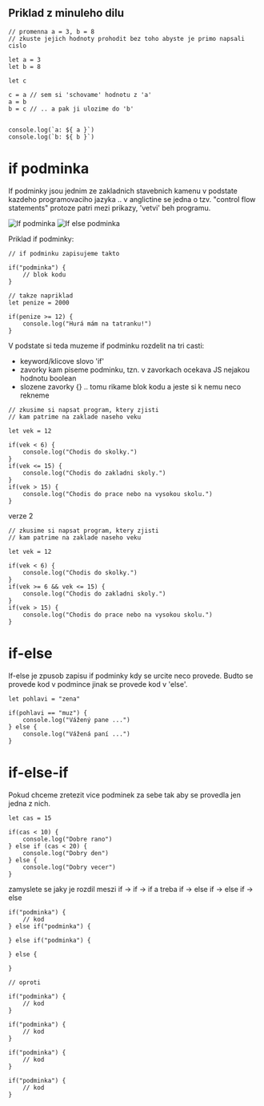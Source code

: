 ## Priklad z minuleho dilu
```
// promenna a = 3, b = 8
// zkuste jejich hodnoty prohodit bez toho abyste je primo napsali cislo

let a = 3
let b = 8

let c

c = a // sem si 'schovame' hodnotu z 'a'
a = b
b = c // .. a pak ji ulozime do 'b'


console.log(`a: ${ a }`)
console.log(`b: ${ b }`)
```


# if podminka
If podminky jsou jednim ze zakladnich stavebnich kamenu v podstate kazdeho programovaciho jazyka .. v anglictine se jedna o tzv. "control flow statements" protoze patri mezi prikazy, 'vetvi' beh programu.

![If podminka](https://www.happyprogrammingguide.com/wp-content/uploads/2018/09/python-if-statements.jpg)
![If else podminka](https://images.slideplayer.com/16/4996476/slides/slide_3.jpg)


Priklad if podminky:

```
// if podminku zapisujeme takto

if("podminka") {
    // blok kodu
}

// takze napriklad
let penize = 2000

if(penize >= 12) {
    console.log("Hurá mám na tatranku!")
}
```


V podstate si teda muzeme if podminku rozdelit na tri casti:
- keyword/klicove slovo 'if'
- zavorky kam piseme podminku, tzn. v zavorkach ocekava JS nejakou hodnotu boolean
- slozene zavorky {} .. tomu rikame blok kodu a jeste si k nemu neco rekneme


```
// zkusime si napsat program, ktery zjisti 
// kam patrime na zaklade naseho veku

let vek = 12

if(vek < 6) {
    console.log("Chodis do skolky.")
}
if(vek <= 15) {
    console.log("Chodis do zakladni skoly.")
}
if(vek > 15) {
    console.log("Chodis do prace nebo na vysokou skolu.")
}
```

verze 2
```
// zkusime si napsat program, ktery zjisti 
// kam patrime na zaklade naseho veku

let vek = 12

if(vek < 6) {
    console.log("Chodis do skolky.")
}
if(vek >= 6 && vek <= 15) {
    console.log("Chodis do zakladni skoly.")
}
if(vek > 15) {
    console.log("Chodis do prace nebo na vysokou skolu.")
}
```

# if-else
If-else je zpusob zapisu if podminky kdy se urcite neco provede. Budto se provede kod v podmince jinak se provede kod v 'else'.

```
let pohlavi = "zena"

if(pohlavi == "muz") {
    console.log("Vážený pane ...")
} else {
    console.log("Vážená paní ...")
}
```

# if-else-if
Pokud chceme zretezit vice podminek za sebe tak aby se provedla jen jedna z nich.

```
let cas = 15

if(cas < 10) {
    console.log("Dobre rano")
} else if (cas < 20) {
    console.log("Dobry den")
} else {
    console.log("Dobry vecer")
}
```


zamyslete se jaky je rozdil meszi if -> if -> if a treba if -> else if -> else if -> else

```
if("podminka") {
    // kod
} else if("podminka") {
    
} else if("podminka") {

} else {

}

// oproti

if("podminka") {
    // kod
}

if("podminka") {
    // kod
}

if("podminka") {
    // kod
} 

if("podminka") {
    // kod
} 
```


